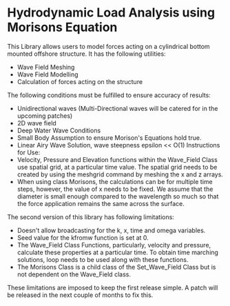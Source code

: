 # Hydrodynamic Load Analysis using Morisons Equation
This Library allows users to model forces acting on a cylindrical bottom mounted offshore structure. It has the following utilities:
- Wave Field Meshing
- Wave Field Modelling
- Calculation of forces acting on the structure

The following conditions must be fulfilled to ensure accuracy of results:
- Unidirectional waves (Multi-Directional waves will be catered for in the upcoming patches)
- 2D wave field
- Deep Water Wave Conditions
- Small Body Assumption to ensure Morison's Equations hold true. 
- Linear Airy Wave Solution, wave steepness epsilon << O(1)
Instructions for Use:
- Velocity, Pressure and Elevation functions within the Wave_Field Class use spatial grid, at a particular time value. The spatial grid needs to be created by using the meshgrid command by meshing the x and z arrays.  
- When using class Morisons, the calculations can be for multiple time steps, however, the value of x needs to be fixed. We assume that the diameter is small enough compared to the wavelength so much so that the force application remains the same across the surface. 


The second version of this library has following limitations:
- Doesn't allow broadcasting for the k, x, time and omega variables.
- Seed value for the kfromw function is set at 0. 
- The Wave_Field Class Functions, particularly, velocity and pressure, calculate these properties at a particular time. To obtain time marching solutions, loop needs to be used along with these functions.
- The Morisons Class is a child class of the Set_Wave_Field Class but is not dependent on the Wave_Field class.  

These limitations are imposed to keep the first release simple. A patch will be released in the next couple of months to fix this. 

